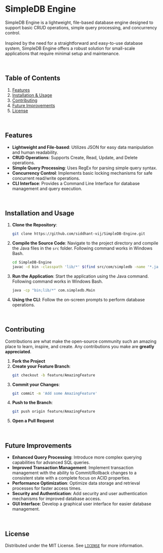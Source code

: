 # SimpleDB Engine

SimpleDB Engine is a lightweight, file-based database engine designed to support basic CRUD operations, simple query processing, and concurrency control.
<br>
<br>
Inspired by the need for a straightforward and easy-to-use database system, SimpleDB Engine offers a robust solution for small-scale applications that require minimal setup and maintenance.

<br>

## Table of Contents

1. [Features](#features)
1. [Installation & Usage](#installation-and-usage)
1. [Contributing](#contributing)
1. [Future Improvements](#future-improvements)
1. [License](#license)

<br>

## Features

- **Lightweight and File-based**: Utilizes JSON for easy data manipulation and human readability.
- **CRUD Operations**: Supports Create, Read, Update, and Delete operations.
- **Simple Query Processing**: Uses RegEx for parsing simple query syntax.
- **Concurrency Control**: Implements basic locking mechanisms for safe concurrent read/write operations.
- **CLI Interface**: Provides a Command Line Interface for database management and query execution.

<br>

## Installation and Usage
1. **Clone the Repository**:
    ```bash
    git clone https://github.com/siddhant-vij/SimpleDB-Engine.git
    ```
2. **Compile the Source Code**: Navigate to the project directory and compile the Java files in the `src` folder. Following command works in Windows Bash.
    ```bash
    cd SimpleDB-Engine
    javac -d bin -classpath 'lib/*' $(find src/com/simpledb -name '*.java')
    ```
3. **Run the Application**: Start the application using the Java command. Following command works in Windows Bash.
    ```bash
    java -cp "bin;lib/*" com.simpledb.Main
    ```
4. **Using the CLI**: Follow the on-screen prompts to perform database operations.

<br>

## Contributing

Contributions are what make the open-source community such an amazing place to learn, inspire, and create. Any contributions you make are **greatly appreciated**.

1. **Fork the Project**
2. **Create your Feature Branch**: 
    ```bash
    git checkout -b feature/AmazingFeature
    ```
3. **Commit your Changes**: 
    ```bash
    git commit -m 'Add some AmazingFeature'
    ```
4. **Push to the Branch**: 
    ```bash
    git push origin feature/AmazingFeature
    ```
5. **Open a Pull Request**

<br>

## Future Improvements

- **Enhanced Query Processing**: Introduce more complex querying capabilities for advanced SQL queries.
- **Improved Transaction Management**: Implement transaction management with the ability to Commit/Rollback changes to a consistent state with a complete focus on ACID properties.
- **Performance Optimization**: Optimize data storage and retrieval processes for faster access times.
- **Security and Authentication**: Add security and user authentication mechanisms for improved database access.
- **GUI Interface**: Develop a graphical user interface for easier database management.

<br>

## License

Distributed under the MIT License. See [`LICENSE`](https://github.com/siddhant-vij/SimpleDB-Engine/blob/main/LICENSE) for more information.